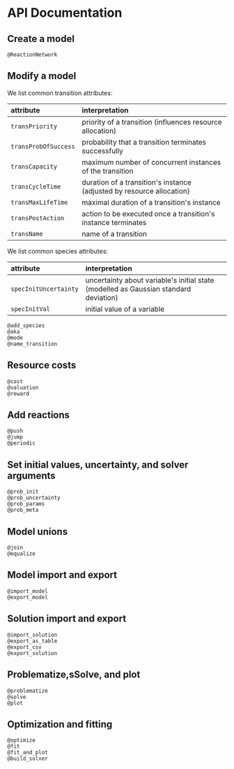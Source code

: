 # API Documentation

## Create a model
```@docs
@ReactionNetwork
```

## Modify a model

We list common transition attributes:

| attribute | interpretation |
| :----- | :----- |
| `transPriority` | priority of a transition (influences resource allocation) |
| `transProbOfSuccess` | probability that a transition terminates successfully |
| `transCapacity` | maximum number of concurrent instances of the transition |
| `transCycleTime` | duration of a transition's instance (adjusted by resource allocation) |
| `transMaxLifeTime` | maximal duration of a transition's instance |
| `transPostAction` | action to be executed once a transition's instance terminates |
| `transName` | name of a transition |

We list common species attributes:

| attribute | interpretation |
| :----- | :----- |
| `specInitUncertainty` | uncertainty about variable's initial state (modelled as Gaussian standard deviation) |
| `specInitVal` | initial value of a variable |

```@docs
@add_species
@aka
@mode
@name_transition
```

## Resource costs
```@docs
@cost
@valuation
@reward
```

## Add reactions
```@docs
@push
@jump
@periodic
```

## Set initial values, uncertainty, and solver arguments
```@docs
@prob_init
@prob_uncertainty
@prob_params
@prob_meta
```

## Model unions
```@docs
@join
@equalize
```

## Model import and export
```@docs
@import_model
@export_model
```

## Solution import and export
```@docs
@import_solution
@export_as_table
@export_csv
@export_solution
```

## Problematize,sSolve, and plot
```@docs
@problematize
@solve
@plot
```

## Optimization and fitting
```@docs
@optimize
@fit
@fit_and_plot
@build_solver
```